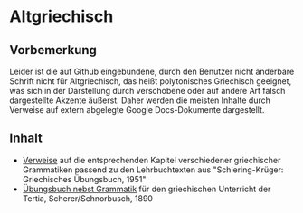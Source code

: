 # Altgriechisch
## Vorbemerkung
Leider ist die auf Github eingebundene, durch den Benutzer nicht änderbare Schrift nicht für Altgriechisch, das heißt polytonisches Griechisch geeignet, was sich in der Darstellung durch verschobene oder auf andere Art falsch dargestellte Akzente äußerst. Daher werden die meisten Inhalte durch Verweise auf extern abgelegte Google Docs-Dokumente dargestellt.
## Inhalt
* [Verweise](schiering-krueger-grammatik-referenz.md) auf die entsprechenden Kapitel verschiedener griechischer Grammatiken passend zu den Lehrbuchtexten aus "Schiering-Krüger: Griechisches Übungsbuch, 1951"
* [Übungsbuch nebst Grammatik](scherer-schnorbusch-uebungsbuch/README.md) für den griechischen Unterricht der Tertia, Scherer/Schnorbusch, 1890

